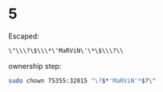 # 5
Escaped: 
```bash
\"\\\?\$\\\*\'MaRViN\'\*\$\\\?\\
```

ownership step:
```bash
sudo chown 75355:32015 "\?$*'MaRViN'*$?\"
```